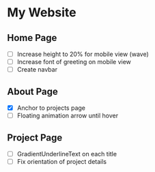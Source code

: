 # My Website

## Home Page

-   [ ] Increase height to 20% for mobile view (wave)
-   [ ] Increase font of greeting on mobile view
-   [ ] Create navbar

## About Page

-   [x] Anchor to projects page
-   [ ] Floating animation arrow until hover

## Project Page

-   [ ] GradientUnderlineText on each title
-   [ ] Fix orientation of project details
